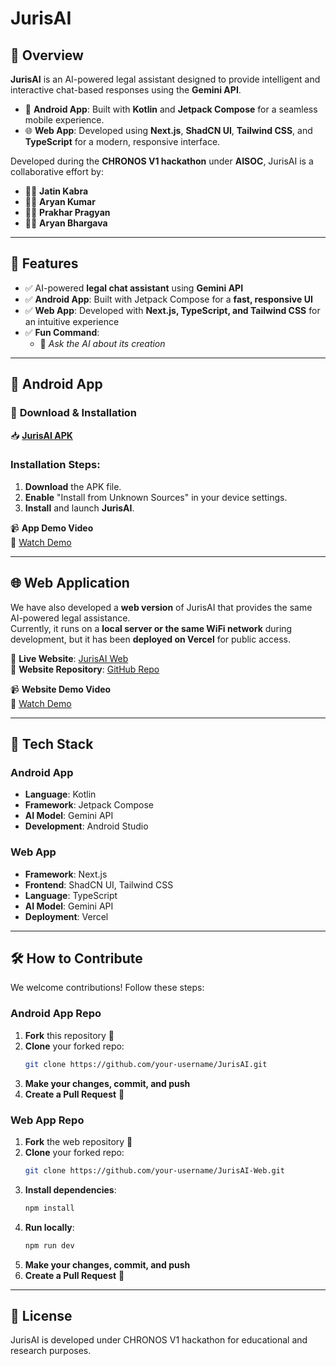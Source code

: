 # **JurisAI**  

## 📌 Overview  
**JurisAI** is an AI-powered legal assistant designed to provide intelligent and interactive chat-based responses using the **Gemini API**.  

- 📱 **Android App**: Built with **Kotlin** and **Jetpack Compose** for a seamless mobile experience.  
- 🌐 **Web App**: Developed using **Next.js**, **ShadCN UI**, **Tailwind CSS**, and **TypeScript** for a modern, responsive interface.  

Developed during the **CHRONOS V1 hackathon** under **AISOC**, JurisAI is a collaborative effort by:  

- 🧑‍💻 **Jatin Kabra**  
- 🧑‍💻 **Aryan Kumar**  
- 🧑‍💻 **Prakhar Pragyan**  
- 🧑‍💻 **Aryan Bhargava**  

---

## 🎯 Features  
- ✅ AI-powered **legal chat assistant** using **Gemini API**  
- ✅ **Android App**: Built with Jetpack Compose for a **fast, responsive UI**  
- ✅ **Web App**: Developed with **Next.js, TypeScript, and Tailwind CSS** for an intuitive experience  
- ✅ **Fun Command**:  
   - 🔹 _Ask the AI about its creation_  

---

## 📱 Android App  

### 🔗 **Download & Installation**  
📥 **[JurisAI APK](https://drive.google.com/file/d/1rWD-zN63oqyF7I5vuJ4FxcULn9Sbi1ma/view?usp=sharing)**  

### **Installation Steps**:  
1. **Download** the APK file.  
2. **Enable** "Install from Unknown Sources" in your device settings.  
3. **Install** and launch **JurisAI**.  

📹 **App Demo Video**  
🎥 [Watch Demo](https://drive.google.com/file/d/1qnoatCwnXbY7l93xNQc1O3mdXngol9p9/view?usp=drivesdk)  

---

## 🌐 Web Application  

We have also developed a **web version** of JurisAI that provides the same AI-powered legal assistance.  
Currently, it runs on a **local server or the same WiFi network** during development, but it has been **deployed on Vercel** for public access.  

🔗 **Live Website**: [JurisAI Web](https://juris-website-d33r.vercel.app/)  
📂 **Website Repository**: [GitHub Repo](https://github.com/aryanb1906/juris-website)  

📹 **Website Demo Video**  
🎥 [Watch Demo](https://drive.google.com/file/d/1E7cY4vLx29MNdZRCjmSNiGRWX_ErRLxU/view?usp=sharing)  

---

## 🚀 Tech Stack  

### **Android App**  
- **Language**: Kotlin  
- **Framework**: Jetpack Compose  
- **AI Model**: Gemini API  
- **Development**: Android Studio  

### **Web App**  
- **Framework**: Next.js  
- **Frontend**: ShadCN UI, Tailwind CSS  
- **Language**: TypeScript  
- **AI Model**: Gemini API  
- **Deployment**: Vercel  

---

## 🛠️ How to Contribute  

We welcome contributions! Follow these steps:  

### **Android App Repo**  
1. **Fork** this repository 📌  
2. **Clone** your forked repo:  
   ```sh
   git clone https://github.com/your-username/JurisAI.git
   ```  
3. **Make your changes, commit, and push**  
4. **Create a Pull Request** 🚀  

### **Web App Repo**  
1. **Fork** the web repository 📌  
2. **Clone** your forked repo:  
   ```sh
   git clone https://github.com/your-username/JurisAI-Web.git
   ```  
3. **Install dependencies**:  
   ```sh
   npm install
   ```  
4. **Run locally**:  
   ```sh
   npm run dev
   ```  
5. **Make your changes, commit, and push**  
6. **Create a Pull Request** 🚀  

---

## 📜 License  
JurisAI is developed under CHRONOS V1 hackathon for educational and research purposes.  
